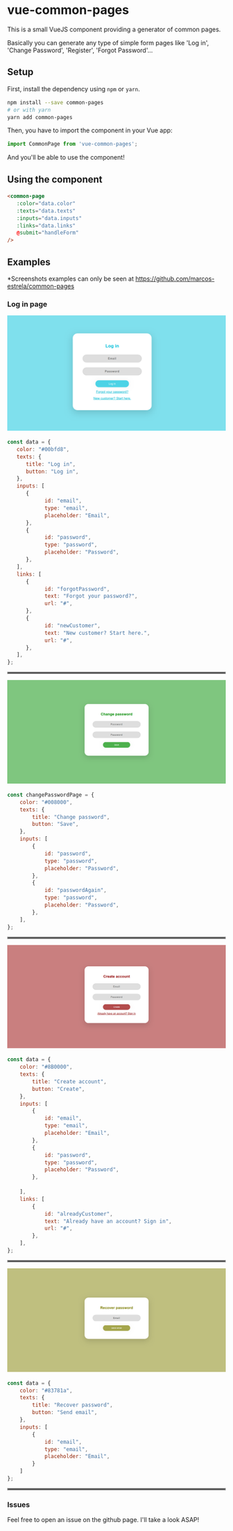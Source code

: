 # vue-common-pages

This is a small VueJS component providing a generator of common pages.

Basically you can generate any type of simple form pages like 'Log in', 'Change Password', 'Register', 'Forgot Password'...


## Setup

First, install the dependency using `npm` or `yarn`.
```bash
npm install --save common-pages
# or with yarn
yarn add common-pages
```

Then, you have to import the component in your Vue app:

```javascript
import CommonPage from 'vue-common-pages';
```

And you'll be able to use the component!

## Using the component

```html
<common-page                                                                                                        
   :color="data.color"
   :texts="data.texts"
   :inputs="data.inputs"
   :links="data.links"
   @submit="handleForm"
/>
```

## Examples

*Screenshots examples can only be seen at https://github.com/marcos-estrela/common-pages

### Log in page
![Login Page](screenshots/LoginPage.png)

```javascript
const data = {
   color: "#00bfd8",
   texts: {
      title: "Log in",
      button: "Log in",
   },
   inputs: [
      {
            id: "email",
            type: "email",
            placeholder: "Email",
      },
      {
            id: "password",
            type: "password",
            placeholder: "Password",
      },
   ],
   links: [
      {
            id: "forgotPassword",
            text: "Forgot your password?",
            url: "#",
      },
      {
            id: "newCustomer",
            text: "New customer? Start here.",
            url: "#",
      },
   ],
};
```
<hr style="border:2px solid gray"> </hr>


![Change Password Page](screenshots/ChangePasswordPage.png)

```javascript
const changePasswordPage = {
    color: "#008000",
    texts: {
        title: "Change password",
        button: "Save",
    },
    inputs: [
        {
            id: "password",
            type: "password",
            placeholder: "Password",
        },
        {
            id: "passwordAgain",
            type: "password",
            placeholder: "Password",
        },
    ],
};
```
<hr style="border:2px solid gray"> </hr>


![Register Page](screenshots/RegisterPage.png)

```javascript
const data = {
    color: "#8B0000",
    texts: {
        title: "Create account",
        button: "Create",  
    },
    inputs: [
        {
            id: "email",
            type: "email",
            placeholder: "Email",
        },
        {
            id: "password",
            type: "password",
            placeholder: "Password",
        },

    ],
    links: [
        {
            id: "alreadyCustomer",
            text: "Already have an account? Sign in",
            url: "#",
        },
    ],
};

```
<hr style="border:2px solid gray"> </hr>

![Recover Password Page](screenshots/RecoverPasswordPage.png)

```javascript
const data = {
    color: "#83781a",
    texts: {
        title: "Recover password",
        button: "Send email",
    },
    inputs: [
        {
            id: "email",
            type: "email",
            placeholder: "Email",
        }
    ]
};
```
<hr style="border:2px solid gray"> </hr>

<!-- ## Contribute

If you wish to contribute, or simply debug, this library, you're free to go!

Just run:

```bash
# install dependencies
yarn
# You need to add vue, as its a peer dependency
yarn add vue
# Run the app
yarn serve
```

And go to http://localhost:8080 to see the demo app.

The rotation computation relies on the external library `ts-matrix` to compute a 360º angle between the center and the current cursor position. -->

### Issues

Feel free to open an issue on the github page. I'll take a look ASAP!